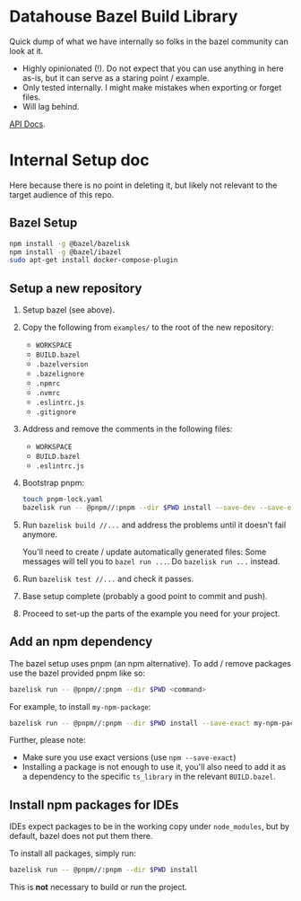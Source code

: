 # Datahouse Bazel Build Library

Quick dump of what we have internally so folks in the bazel community can look at it.

- Highly opinionated (!). Do not expect that you can use anything in here as-is, but it can serve as a staring point / example.
- Only tested internally. I might make mistakes when exporting or forget files.
- Will lag behind.

[API Docs](./buildlib/docs/README.md).

# Internal Setup doc

Here because there is no point in deleting it, but likely not relevant to the target audience of this repo.

## Bazel Setup

```sh
npm install -g @bazel/bazelisk
npm install -g @bazel/ibazel
sudo apt-get install docker-compose-plugin
```

## Setup a new repository

1. Setup bazel (see above).
1. Copy the following from `examples/` to the root of the new repository:

   - `WORKSPACE`
   - `BUILD.bazel`
   - `.bazelversion`
   - `.bazelignore`
   - `.npmrc`
   - `.nvmrc`
   - `.eslintrc.js`
   - `.gitignore`

1. Address and remove the comments in the following files:

   - `WORKSPACE`
   - `BUILD.bazel`
   - `.eslintrc.js`

1. Bootstrap pnpm:

   ```sh
   touch pnpm-lock.yaml
   bazelisk run -- @pnpm//:pnpm --dir $PWD install --save-dev --save-exact typescript
   ```

1. Run `bazelisk build //...` and address the problems until it doesn't fail anymore.

   You'll need to create / update automatically generated files:
   Some messages will tell you to `bazel run ...`. Do `bazelisk run ...` instead.

1. Run `bazelisk test //...` and check it passes.

1. Base setup complete (probably a good point to commit and push).

1. Proceed to set-up the parts of the example you need for your project.

## Add an npm dependency

The bazel setup uses pnpm (an npm alternative). To add / remove packages use the bazel provided pnpm like so:

```sh
bazelisk run -- @pnpm//:pnpm --dir $PWD <command>
```

For example, to install `my-npm-package`:

```sh
bazelisk run -- @pnpm//:pnpm --dir $PWD install --save-exact my-npm-package
```

Further, please note:

- Make sure you use exact versions (use `npm --save-exact`)
- Installing a package is not enough to use it, you'll also need to add it as
  a dependency to the specific `ts_library` in the relevant `BUILD.bazel`.

## Install npm packages for IDEs

IDEs expect packages to be in the working copy under `node_modules`, but by
default, bazel does not put them there.

To install all packages, simply run:

```sh
bazelisk run -- @pnpm//:pnpm --dir $PWD install
```

This is **not** necessary to build or run the project.
